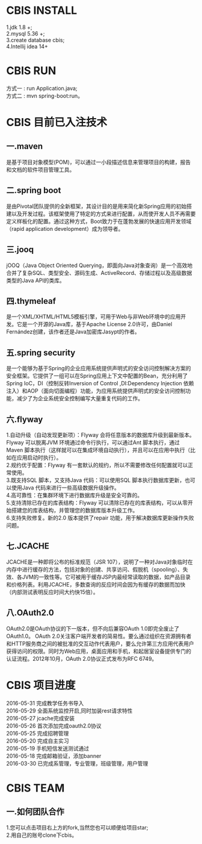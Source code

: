 # CBIS INSTALL
1.jdk 1.8 +;  
2.mysql 5.36 +;  
3.create database cbis;  
4.Intellij idea 14+  
# CBIS RUN
方式一 : run Application.java;  
方式二 :  mvn spring-boot:run。  
# CBIS 目前已入注技术
## 一.maven
是基于项目对象模型(POM)，可以通过一小段描述信息来管理项目的构建，报告和文档的软件项目管理工具。  
## 二.spring boot
是由Pivotal团队提供的全新框架，其设计目的是用来简化新Spring应用的初始搭建以及开发过程。该框架使用了特定的方式来进行配置，从而使开发人员不再需要定义样板化的配置。通过这种方式，Boot致力于在蓬勃发展的快速应用开发领域（rapid application development）成为领导者。  
## 三.jooq
jOOQ（Java Object Oriented Querying，即面向Java对象查询）是一个高效地合并了复杂SQL、类型安全、源码生成、ActiveRecord、存储过程以及高级数据类型的Java API的类库。  
## 四.thymeleaf
是一个XML/XHTML/HTML5模板引擎，可用于Web与非Web环境中的应用开发。它是一个开源的Java库，基于Apache License 2.0许可，由Daniel Fernández创建，该作者还是Java加密库Jasypt的作者。  
## 五.spring security
是一个能够为基于Spring的企业应用系统提供声明式的安全访问控制解决方案的安全框架。它提供了一组可以在Spring应用上下文中配置的Bean，充分利用了Spring IoC，DI（控制反转Inversion of Control ,DI:Dependency Injection 依赖注入）和AOP（面向切面编程）功能，为应用系统提供声明式的安全访问控制功能，减少了为企业系统安全控制编写大量重复代码的工作。  
## 六.flyway
1.自动升级（自动发现更新项）：Flyway 会将任意版本的数据库升级到最新版本。Flyway 可以脱离JVM 环境通过命令行执行，可以通过Ant 脚本执行，通过Maven 脚本执行（这样就可以在集成环境自动执行），并且可以在应用中执行（比如在应用启动时执行）。  
2.规约优于配置：Flyway 有一套默认的规约，所以不需要修改任何配置就可以正常使用。  
3.既支持SQL 脚本，又支持Java 代码：可以使用SQL 脚本执行数据库更新，也可以使用Java 代码来进行一些高级数据升级操作。  
4.高可靠性：在集群环境下进行数据库升级是安全可靠的。  
5.支持清除已存在的库表结构：Flyway 可以清除已存在的库表结构，可以从零开始搭建您的库表结构，并管理您的数据库版本升级工作。  
6.支持失败修复。新的2.0 版本提供了repair 功能，用于解决数据库更新操作失败问题。  
## 七.JCACHE
JCACHE是一种即将公布的标准规范（JSR 107），说明了一种对Java对象临时在内存中进行缓存的方法，包括对象的创建、共享访问、假脱机（spooling）、失效、各JVM的一致性等。它可被用于缓存JSP内最经常读取的数据，如产品目录和价格列表。利用JCACHE，多数查询的反应时间会因为有缓存的数据而加快（内部测试表明反应时间大约快15倍）。  
## 八.OAuth2.0
OAuth2.0是OAuth协议的下一版本，但不向后兼容OAuth 1.0即完全废止了OAuth1.0。 OAuth 2.0关注客户端开发者的简易性。要么通过组织在资源拥有者和HTTP服务商之间的被批准的交互动作代表用户，要么允许第三方应用代表用户获得访问的权限。同时为Web应用，桌面应用和手机，和起居室设备提供专门的认证流程。2012年10月，OAuth 2.0协议正式发布为RFC 6749。  
# CBIS 项目进度
2016-05-31    完成教学任务书导入  
2016-05-29    全面系统监控开启,同时加装rest请求特性  
2016-05-27    jcache完成安装  
2016-05-26    首次添加完成oauth2.0协议  
2016-05-25    完成招聘管理  
2016-05-20    完成自主实习  
2016-05-19    手机短信发送测试通过  
2016-05-18    完成邮箱验证，添加banner  
2016-03-30    已完成系管理，专业管理，班级管理，用户管理  
# CBIS TEAM
## 一.如何团队合作
1.您可以点击项目右上方的fork,当然您也可以顺便给项目star;  
2.用自己的账号clone下cbis。  
